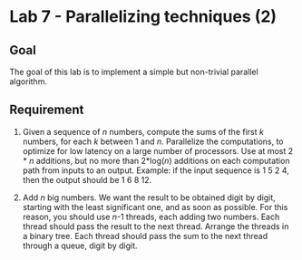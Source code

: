 # Lab 7 - Parallelizing techniques (2)

## Goal
The goal of this lab is to implement a simple but non-trivial parallel algorithm.

## Requirement
1. Given a sequence of _n_ numbers, compute the sums of the first _k_ numbers, for each _k_ between 1 and _n_. Parallelize the computations, to optimize for low latency on a large number of processors. Use at most 2 * _n_ additions, but no more than 2*log(_n_) additions on each computation path from inputs to an output. Example: if the input sequence is 1 5 2 4, then the output should be 1 6 8 12.

2. Add _n_ big numbers. We want the result to be obtained digit by digit, starting with the least significant one, and as soon as possible. For this reason, you should use _n_-1 threads, each adding two numbers. Each thread should pass the result to the next thread. Arrange the threads in a binary tree. Each thread should pass the sum to the next thread through a queue, digit by digit.
